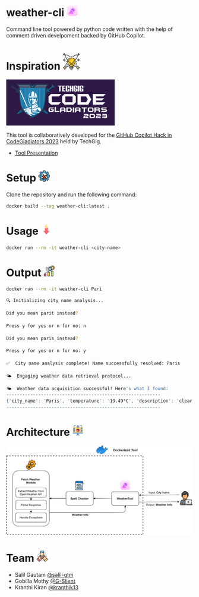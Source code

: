 # weather-cli <img src="icons/icon.png" alt="WeatherTool" width="30"/>

Command line tool powered by python code written with the help of comment driven develpoment backed by GitHub Copilot.

# Inspiration <img src="icons/inspiration.png" alt="Inspiration" width="45"/>

![CodeGladiators23](icons/cg.png)

This tool is collaboratively developed for the [GitHub Copilot Hack in CodeGladiators 2023](https://www.techgig.com/codegladiators/github-copilot-hackathon) held by TechGig.

- [Tool Presentation](https://docs.google.com/presentation/d/1XZ_aivvg0hR2ARfoQQjU0ziPMjVuBPF6mMqtTAT57-8/edit?usp=sharing)

# Setup <img src="icons/setup.png" alt="Setup" width="30"/>

Clone the repository and run the following command:

```bash
docker build --tag weather-cli:latest .
```

# Usage <img src="icons/usage.png" alt="Usage" width="30"/>

```bash
docker run --rm -it weather-cli <city-name>
```

# Output <img src="icons/output.png" alt="Output" width="30"/>

```bash
docker run --rm -it weather-cli Pari
```

```bash
🔍 Initializing city name analysis...

Did you mean parit instead?

Press y for yes or n for no: n

Did you mean paris instead?

Press y for yes or n for no: y

✅  City name analysis complete! Name successfully resolved: Paris

🌤️  Engaging weather data retrieval protocol...

🌤️  Weather data acquisition successful! Here's what I found:
----------------------------------------------------------
{'city_name': 'Paris', 'temperature': '19.49°C', 'description': 'clear sky'}
----------------------------------------------------------
```

# Architecture <img src="icons/arch-icon.png" alt="Architecture" width="30"/>

<img src="arch.png" alt="WeatherTool Architecture"/>

# Team <img src="icons/team.png" alt="Team" width="30"/>

- Salil Gautam [@salil-gtm](https://github.com/salil-gtm)
- Gobilla Mothy [@G-Slient](https://github.com/G-Slient/)
- Kranthi Kiran [@kranthik13](https://github.com/kranthik13/)